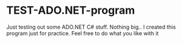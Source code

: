 # TEST-ADO.NET-program
Just testing out some ADO.NET C# stuff. Nothing big.. 
I created this program just for practice.
Feel free to do what you like with it
